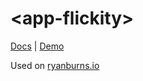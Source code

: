 # \<app-flickity\>

[Docs](http://ryanburns.io/#/elements/app-flickity/docs) |
[Demo](http://ryanburns.io/#/elements/app-flickity/demo)

Used on [ryanburns.io](http://ryanburns.io/#/portfolio/construction-document-viewer)
